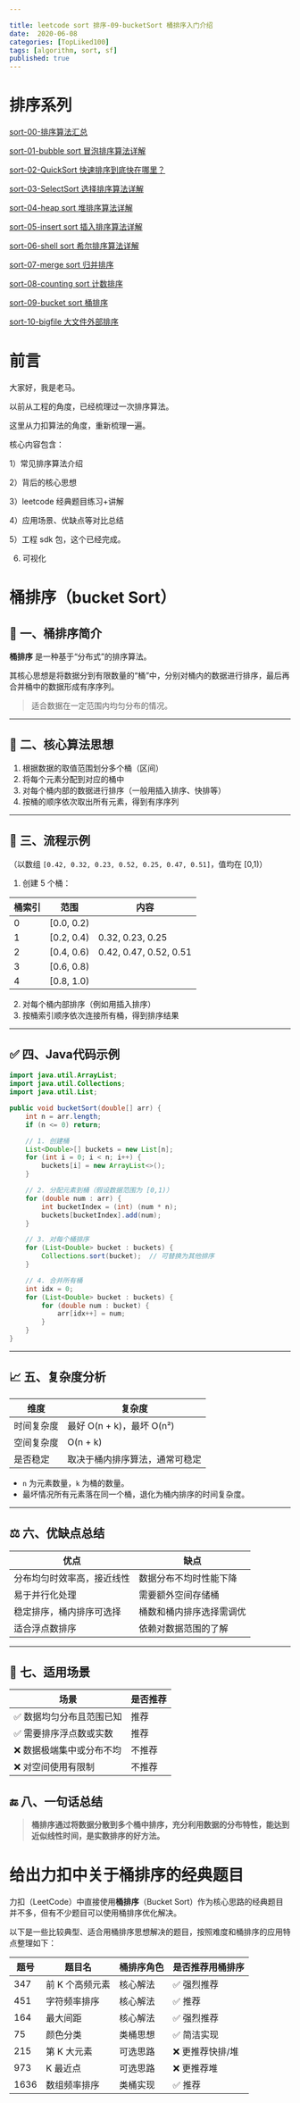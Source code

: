 ```yaml
---

title: leetcode sort 排序-09-bucketSort 桶排序入门介绍
date:  2020-06-08
categories: [TopLiked100]
tags: [algorithm, sort, sf]
published: true
---
```


# 排序系列

[sort-00-排序算法汇总](https://houbb.github.io/2016/07/14/sort-00-overview-sort)

[sort-01-bubble sort 冒泡排序算法详解](https://houbb.github.io/2016/07/14/sort-01-bubble-sort)

[sort-02-QuickSort 快速排序到底快在哪里？](https://houbb.github.io/2016/07/14/sort-02-quick-sort)

[sort-03-SelectSort 选择排序算法详解](https://houbb.github.io/2016/07/14/sort-03-select-sort)

[sort-04-heap sort 堆排序算法详解](https://houbb.github.io/2016/07/14/sort-04-heap-sort)

[sort-05-insert sort 插入排序算法详解](https://houbb.github.io/2016/07/14/sort-05-insert-sort)

[sort-06-shell sort 希尔排序算法详解](https://houbb.github.io/2016/07/14/sort-06-shell-sort)

[sort-07-merge sort 归并排序](https://houbb.github.io/2016/07/14/sort-07-merge-sort)

[sort-08-counting sort 计数排序](https://houbb.github.io/2016/07/14/sort-08-counting-sort)

[sort-09-bucket sort 桶排序](https://houbb.github.io/2016/07/14/sort-09-bucket-sort)

[sort-10-bigfile 大文件外部排序](https://houbb.github.io/2016/07/14/sort-10-bigfile-sort)

# 前言

大家好，我是老马。

以前从工程的角度，已经梳理过一次排序算法。

这里从力扣算法的角度，重新梳理一遍。

核心内容包含：

1）常见排序算法介绍

2）背后的核心思想

3）leetcode 经典题目练习+讲解

4）应用场景、优缺点等对比总结

5）工程 sdk 包，这个已经完成。

6) 可视化

# 桶排序（bucket Sort）

## 📌 一、桶排序简介

**桶排序** 是一种基于“分布式”的排序算法。

其核心思想是将数据分到有限数量的“桶”中，分别对桶内的数据进行排序，最后再合并桶中的数据形成有序序列。

> 适合数据在一定范围内均匀分布的情况。

---

## 🧠 二、核心算法思想

1. 根据数据的取值范围划分多个桶（区间）
2. 将每个元素分配到对应的桶中
3. 对每个桶内部的数据进行排序（一般用插入排序、快排等）
4. 按桶的顺序依次取出所有元素，得到有序序列

---

## 🎯 三、流程示例

（以数组 `[0.42, 0.32, 0.23, 0.52, 0.25, 0.47, 0.51]`，值均在 \[0,1)）

1. 创建 5 个桶：

| 桶索引 | 范围          | 内容                     |
| --- | ----------- | ---------------------- |
| 0   | \[0.0, 0.2) |                        |
| 1   | \[0.2, 0.4) | 0.32, 0.23, 0.25       |
| 2   | \[0.4, 0.6) | 0.42, 0.47, 0.52, 0.51 |
| 3   | \[0.6, 0.8) |                        |
| 4   | \[0.8, 1.0) |                        |

2. 对每个桶内部排序（例如用插入排序）
3. 按桶索引顺序依次连接所有桶，得到排序结果

---

## ✅ 四、Java代码示例

```java
import java.util.ArrayList;
import java.util.Collections;
import java.util.List;

public void bucketSort(double[] arr) {
    int n = arr.length;
    if (n <= 0) return;

    // 1. 创建桶
    List<Double>[] buckets = new List[n];
    for (int i = 0; i < n; i++) {
        buckets[i] = new ArrayList<>();
    }

    // 2. 分配元素到桶（假设数据范围为 [0,1)）
    for (double num : arr) {
        int bucketIndex = (int) (num * n);
        buckets[bucketIndex].add(num);
    }

    // 3. 对每个桶排序
    for (List<Double> bucket : buckets) {
        Collections.sort(bucket);  // 可替换为其他排序
    }

    // 4. 合并所有桶
    int idx = 0;
    for (List<Double> bucket : buckets) {
        for (double num : bucket) {
            arr[idx++] = num;
        }
    }
}
```

---

## 📈 五、复杂度分析

| 维度    | 复杂度                  |
| ----- | -------------------- |
| 时间复杂度 | 最好 O(n + k)，最坏 O(n²) |
| 空间复杂度 | O(n + k)             |
| 是否稳定  | 取决于桶内排序算法，通常可稳定      |

* `n` 为元素数量，`k` 为桶的数量。
* 最坏情况所有元素落在同一个桶，退化为桶内排序的时间复杂度。

---

## ⚖️ 六、优缺点总结

| 优点            | 缺点           |
| ------------- | ------------ |
| 分布均匀时效率高，接近线性 | 数据分布不均时性能下降  |
| 易于并行化处理       | 需要额外空间存储桶    |
| 稳定排序，桶内排序可选择  | 桶数和桶内排序选择需调优 |
| 适合浮点数排序       | 依赖对数据范围的了解   |

---

## 🧰 七、适用场景

| 场景            | 是否推荐 |
| ------------- | ---- |
| ✅ 数据均匀分布且范围已知 | 推荐   |
| ✅ 需要排序浮点数或实数  | 推荐   |
| ❌ 数据极端集中或分布不均 | 不推荐  |
| ❌ 对空间使用有限制    | 不推荐  |

## 🔚 八、一句话总结

> **桶排序通过将数据分散到多个桶中排序，充分利用数据的分布特性，能达到近似线性时间，是实数排序的好方法。**


# 给出力扣中关于桶排序的经典题目

力扣（LeetCode）中直接使用**桶排序**（Bucket Sort）作为核心思路的经典题目并不多，但有不少题目可以使用桶排序优化解决。

以下是一些比较典型、适合用桶排序思想解决的题目，按照难度和桶排序的应用特点整理如下：

| 题号   | 题目名       | 桶排序角色 | 是否推荐用桶排序  |
| ---- | --------- | ----- | --------- |
| 347  | 前 K 个高频元素 | 核心解法  | ✅ 强烈推荐    |
| 451  | 字符频率排序    | 核心解法  | ✅ 推荐      |
| 164  | 最大间距      | 核心解法  | ✅ 强烈推荐    |
| 75   | 颜色分类      | 类桶思想  | ✅ 简洁实现    |
| 215  | 第 K 大元素   | 可选思路  | ❌ 更推荐快排/堆 |
| 973  | K 最近点     | 可选思路  | ❌ 更推荐堆    |
| 1636 | 数组频率排序    | 类桶实现  | ✅ 推荐      |



